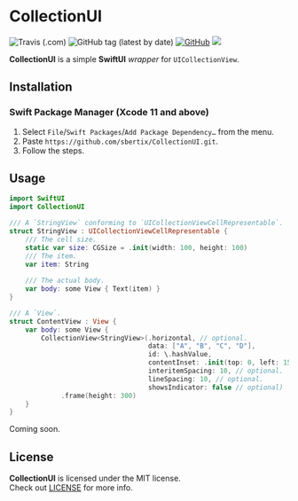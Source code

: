 # CollectionUI <WIP>
![Travis (.com)](https://img.shields.io/travis/com/sbertix/CollectionUI)
![GitHub tag (latest by date)](https://img.shields.io/github/v/tag/sbertix/CollectionUI)
[![GitHub](https://img.shields.io/github/license/sbertix/CollectionUI)](https://github.com/sbertix/CollectionUI/blob/master/LICENSE)
<img src="https://img.shields.io/badge/supports-Swift%20Package%20Manager-ff69b4.svg">  

**CollectionUI** is a simple **SwiftUI** _wrapper_ for `UICollectionView`.

## Installation
### Swift Package Manager (Xcode 11 and above)
1. Select `File`/`Swift Packages`/`Add Package Dependency…` from the menu.
1. Paste `https://github.com/sbertix/CollectionUI.git`.
1. Follow the steps.

## Usage
```swift
import SwiftUI
import CollectionUI

/// A `StringView` conforming to `UICollectionViewCellRepresentable`.
struct StringView : UICollectionViewCellRepresentable {
    /// The cell size.
    static var size: CGSize = .init(width: 100, height: 100)
    /// The item.
    var item: String
    
    /// The actual body.
    var body: some View { Text(item) }
}

/// A `View`.
struct ContentView : View {
    var body: some View {
        CollectionView<StringView>(.horizontal, // optional.
                                   data: ["A", "B", "C", "D"],
                                   id: \.hashValue,
                                   contentInset: .init(top: 0, left: 15, bottom: 0, right: 15), // optional.
                                   interitemSpacing: 10, // optional.
                                   lineSpacing: 10, // optional.
                                   showsIndicator: false // optional)
             .frame(height: 300)
    }
}
```

Coming soon.

## License
**CollectionUI** is licensed under the MIT license.  
Check out [LICENSE](https://github.com/sbertix/NukeImage/blob/master/LICENSE) for more info.
